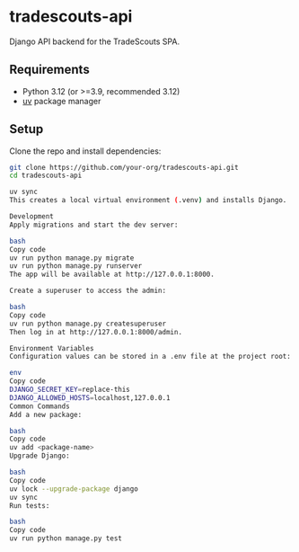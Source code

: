 # tradescouts-api

Django API backend for the TradeScouts SPA.

## Requirements
- Python 3.12 (or >=3.9, recommended 3.12)
- [uv](https://github.com/astral-sh/uv) package manager

## Setup

Clone the repo and install dependencies:

```bash
git clone https://github.com/your-org/tradescouts-api.git
cd tradescouts-api

uv sync
This creates a local virtual environment (.venv) and installs Django.

Development
Apply migrations and start the dev server:

bash
Copy code
uv run python manage.py migrate
uv run python manage.py runserver
The app will be available at http://127.0.0.1:8000.

Create a superuser to access the admin:

bash
Copy code
uv run python manage.py createsuperuser
Then log in at http://127.0.0.1:8000/admin.

Environment Variables
Configuration values can be stored in a .env file at the project root:

env
Copy code
DJANGO_SECRET_KEY=replace-this
DJANGO_ALLOWED_HOSTS=localhost,127.0.0.1
Common Commands
Add a new package:

bash
Copy code
uv add <package-name>
Upgrade Django:

bash
Copy code
uv lock --upgrade-package django
uv sync
Run tests:

bash
Copy code
uv run python manage.py test
